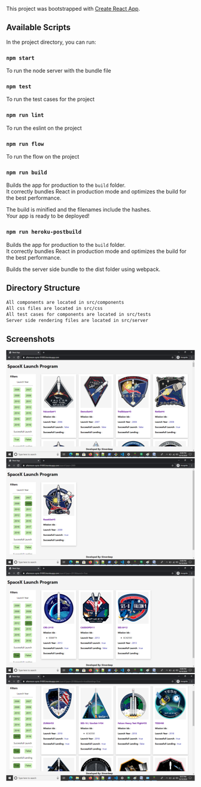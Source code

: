 This project was bootstrapped with [Create React App](https://github.com/facebook/create-react-app).

## Available Scripts

In the project directory, you can run:

### `npm start`

To run the node server with the bundle file

### `npm test`

To run the test cases for the project

### `npm run lint`

To run the eslint on the project

### `npm run flow`

To run the flow on the project

### `npm run build`

Builds the app for production to the `build` folder.<br />
It correctly bundles React in production mode and optimizes the build for the best performance.

The build is minified and the filenames include the hashes.<br />
Your app is ready to be deployed!

### `npm run heroku-postbuild`

Builds the app for production to the `build` folder.<br />
It correctly bundles React in production mode and optimizes the build for the best performance.

Builds the server side bundle to the dist folder using webpack.

## Directory Structure

    All components are located in src/components
    All css files are located in src/css
    All test cases for components are located in src/tests
    Server side rendering files are located in src/server

## Screenshots

![Screenshot](./Screenshots/Default-View.png)
![Screenshot](./Screenshots/Filter-1.png)
![Screenshot](./Screenshots/Filter-2.png)
![Screenshot](./Screenshots/Filter-3.png)





